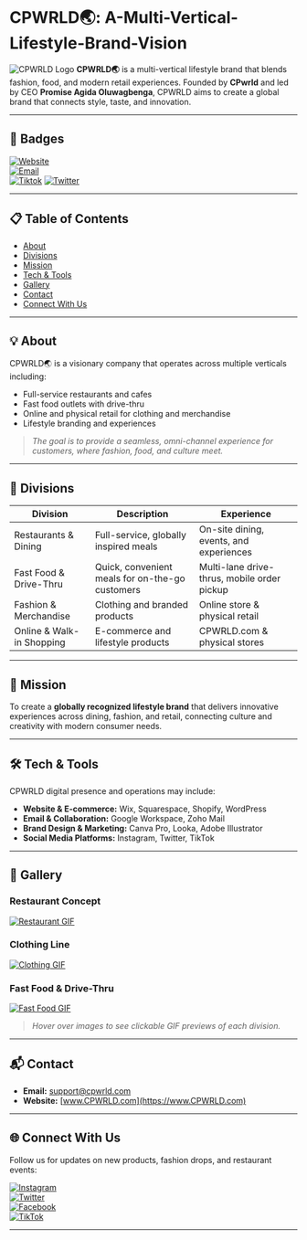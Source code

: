 # CPWRLD🌏: A-Multi-Vertical-Lifestyle-Brand-Vision
![CPWRLD Logo](https://via.placeholder.com/350x100.png?text=CPWRLD+Logo)
**CPWRLD🌏** is a multi-vertical lifestyle brand that blends fashion, food, and modern retail experiences. Founded by **CPwrld** and led by CEO **Promise Agida Oluwagbenga**, CPWRLD aims to create a global brand that connects style, taste, and innovation.

---

## 🌟 Badges
[![Website](https://img.shields.io/badge/Website-CPWRLD.com-blue)](https://www.CPWRLD.com)  
[![Email](https://img.shields.io/badge/Email-support@cpwrld.com-red)](mailto:support@cpwrld.com)  
[![Tiktok](https://img.shields.io/badge/Tiktok-@cp__wrld999magenta?style=flat&logo=tiktok)](https://www.Tiktok.com/cp__wrld999)
[![Twitter](https://img.shields.io/badge/Twitter-@cp_wrld999skyblue?style=flat&logo=twitter)](https://x.com/cp_wrld999?s=21&t=3UljvnHBNqktlthiBkem1A)

---

## 📋 Table of Contents
- [About](#about)
- [Divisions](#divisions)
- [Mission](#mission)
- [Tech & Tools](#tech--tools)
- [Gallery](#gallery)
- [Contact](#contact)
- [Connect With Us](#connect-with-us)

---

## 💡 About
CPWRLD🌏 is a visionary company that operates across multiple verticals including:

- Full-service restaurants and cafes
- Fast food outlets with drive-thru
- Online and physical retail for clothing and merchandise
- Lifestyle branding and experiences

> *The goal is to provide a seamless, omni-channel experience for customers, where fashion, food, and culture meet.*

---

## 🏢 Divisions

| Division | Description | Experience |
|----------|-------------|------------|
| Restaurants & Dining | Full-service, globally inspired meals | On-site dining, events, and experiences |
| Fast Food & Drive-Thru | Quick, convenient meals for on-the-go customers | Multi-lane drive-thrus, mobile order pickup |
| Fashion & Merchandise | Clothing and branded products | Online store & physical retail |
| Online & Walk-in Shopping | E-commerce and lifestyle products | CPWRLD.com & physical stores |

---

## 🎯 Mission
To create a **globally recognized lifestyle brand** that delivers innovative experiences across dining, fashion, and retail, connecting culture and creativity with modern consumer needs.

---

## 🛠 Tech & Tools
CPWRLD digital presence and operations may include:

- **Website & E-commerce:** Wix, Squarespace, Shopify, WordPress  
- **Email & Collaboration:** Google Workspace, Zoho Mail  
- **Brand Design & Marketing:** Canva Pro, Looka, Adobe Illustrator  
- **Social Media Platforms:** Instagram, Twitter, TikTok

---

## 📸 Gallery
### Restaurant Concept
[![Restaurant GIF](https://via.placeholder.com/400x200.png?text=Restaurant+GIF)](https://www.CPWRLD.com)

### Clothing Line
[![Clothing GIF](https://via.placeholder.com/400x200.png?text=Clothing+GIF)](https://www.CPWRLD.com/shop)

### Fast Food & Drive-Thru
[![Fast Food GIF](https://via.placeholder.com/400x200.png?text=Fast+Food+GIF)](https://www.CPWRLD.com/menu)

> *Hover over images to see clickable GIF previews of each division.*

---

## 📬 Contact
- **Email:** [support@cpwrld.com](mailto:support@cpwrld.com)  
- **Website:** [www.CPWRLD.com](https://www.CPWRLD.com)

---

## 🌐 Connect With Us
Follow us for updates on new products, fashion drops, and restaurant events:  

[![Instagram](https://img.shields.io/badge/Instagram-@cpwrld-magenta?style=for-the-badge&logo=instagram)](https://www.instagram.com/cpwrld)  
[![Twitter](https://img.shields.io/badge/Twitter-@cpwrld-skyblue?style=for-the-badge&logo=twitter)](https://www.twitter.com/cpwrld)  
[![Facebook](https://img.shields.io/badge/Facebook-CPWRLD-blue?style=for-the-badge&logo=facebook)](https://www.facebook.com)  
[![TikTok](https://img.shields.io/badge/TikTok-@cpwrld-black?style=for-the-badge&logo=tiktok)](https://www.tiktok.com)

---

